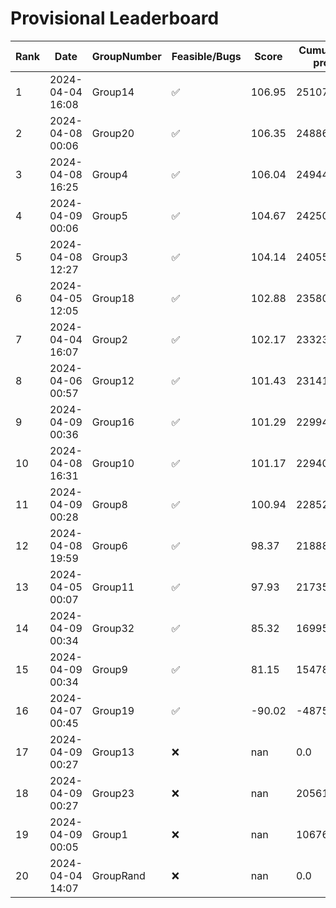 # Provisional Leaderboard
| Rank | Date | GroupNumber | Feasible/Bugs | Score | Cumulative profit | Runtime |
| ------ | ------------ | ------------------- |-------------| ------- | ------- | ------- |
| 1 | 2024-04-04 16:08 | Group14 | ✅ | 106.95 | 251072.91 | 20.04s |
| 2 | 2024-04-08 00:06 | Group20 | ✅ | 106.35 | 248864.73 | 49.86s |
| 3 | 2024-04-08 16:25 | Group4 | ✅ | 106.04 | 249442.69 | 1301.96s |
| 4 | 2024-04-09 00:06 | Group5 | ✅ | 104.67 | 242506.67 | 1.8s |
| 5 | 2024-04-08 12:27 | Group3 | ✅ | 104.14 | 240558.72 | 28.93s |
| 6 | 2024-04-05 12:05 | Group18 | ✅ | 102.88 | 235806.0 | 1.47s |
| 7 | 2024-04-04 16:07 | Group2 | ✅ | 102.17 | 233239.08 | 62.12s |
| 8 | 2024-04-06 00:57 | Group12 | ✅ | 101.43 | 231415.87 | 758.08s |
| 9 | 2024-04-09 00:36 | Group16 | ✅ | 101.29 | 229944.81 | 80.62s |
| 10 | 2024-04-08 16:31 | Group10 | ✅ | 101.17 | 229400.05 | 1.15s |
| 11 | 2024-04-09 00:28 | Group8 | ✅ | 100.94 | 228521.16 | 1.34s |
| 12 | 2024-04-08 19:59 | Group6 | ✅ | 98.37 | 218880.98 | 0.46s |
| 13 | 2024-04-05 00:07 | Group11 | ✅ | 97.93 | 217356.89 | 85.21s |
| 14 | 2024-04-09 00:34 | Group32 | ✅ | 85.32 | 169959.24 | 4.27s |
| 15 | 2024-04-09 00:34 | Group9 | ✅ | 81.15 | 154786.32 | 338.76s |
| 16 | 2024-04-07 00:45 | Group19 | ✅ | -90.02 | -487554.39 | 5.88s |
| 17 | 2024-04-09 00:27 | Group13 | ❌ | nan | 0.0 | 2.2s |
| 18 | 2024-04-09 00:27 | Group23 | ❌ | nan | 205613.48 | 1.26s |
| 19 | 2024-04-09 00:05 | Group1 | ❌ | nan | 106763.49 | 1.34s |
| 20 | 2024-04-04 14:07 | GroupRand | ❌ | nan | 0.0 | 0.0s |

